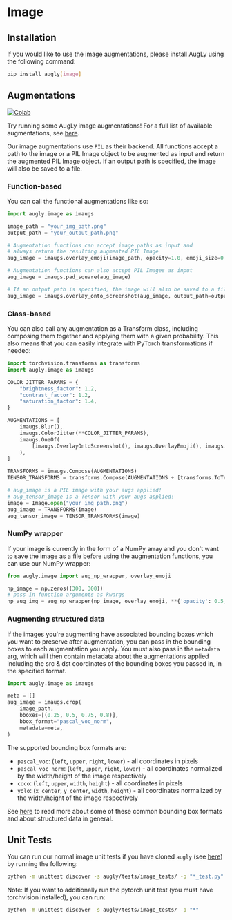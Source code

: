 # Image

## Installation
If you would like to use the image augmentations, please install AugLy using the following command:
```bash
pip install augly[image]
```

## Augmentations

[![Colab](https://colab.research.google.com/assets/colab-badge.svg)](https://colab.research.google.com/github/facebookresearch/AugLy/blob/main/examples/AugLy_image.ipynb)

Try running some AugLy image augmentations! For a full list of available augmentations, see [here](__init__.py).

Our image augmentations use `PIL` as their backend. All functions accept a path to the image or a PIL Image object to be augmented as input and return the augmented PIL Image object. If an output path is specified, the image will also be saved to a file.

### Function-based

You can call the functional augmentations like so:
```python
import augly.image as imaugs

image_path = "your_img_path.png"
output_path = "your_output_path.png"

# Augmentation functions can accept image paths as input and
# always return the resulting augmented PIL Image
aug_image = imaugs.overlay_emoji(image_path, opacity=1.0, emoji_size=0.15)

# Augmentation functions can also accept PIL Images as input
aug_image = imaugs.pad_square(aug_image)

# If an output path is specified, the image will also be saved to a file
aug_image = imaugs.overlay_onto_screenshot(aug_image, output_path=output_path)
```

### Class-based

You can also call any augmentation as a Transform class, including composing them together and applying them with a given probability. This also means that you can easily integrate with PyTorch transformations if needed:
```python
import torchvision.transforms as transforms
import augly.image as imaugs

COLOR_JITTER_PARAMS = {
    "brightness_factor": 1.2,
    "contrast_factor": 1.2,
    "saturation_factor": 1.4,
}

AUGMENTATIONS = [
    imaugs.Blur(),
    imaugs.ColorJitter(**COLOR_JITTER_PARAMS),
    imaugs.OneOf(
        [imaugs.OverlayOntoScreenshot(), imaugs.OverlayEmoji(), imaugs.OverlayText()]
    ),
]

TRANSFORMS = imaugs.Compose(AUGMENTATIONS)
TENSOR_TRANSFORMS = transforms.Compose(AUGMENTATIONS + [transforms.ToTensor()])

# aug_image is a PIL image with your augs applied!
# aug_tensor_image is a Tensor with your augs applied!
image = Image.open("your_img_path.png")
aug_image = TRANSFORMS(image)
aug_tensor_image = TENSOR_TRANSFORMS(image)
```

### NumPy wrapper
If your image is currently in the form of a NumPy array and you don't want to save the image as a file before using the augmentation functions, you can use our NumPy wrapper:
```python
from augly.image import aug_np_wrapper, overlay_emoji

np_image = np.zeros((300, 300))
# pass in function arguments as kwargs
np_aug_img = aug_np_wrapper(np_image, overlay_emoji, **{'opacity': 0.5, 'y_pos': 0.45})
```

### Augmenting structured data
If the images you're augmenting have associated bounding boxes which you want to preserve after augmentation, you can pass in the bounding boxes to each augmentation you apply. You must also pass in the `metadata` arg, which will then contain metadata about the augmentations applied including the src & dst coordinates of the bounding boxes you passed in, in the specified format.
```python
import augly.image as imaugs

meta = []
aug_image = imaugs.crop(
    image_path,
    bboxes=[(0.25, 0.5, 0.75, 0.8)],
    bbox_format="pascal_voc_norm",
    metadata=meta,
)
```

The supported bounding box formats are:
- `pascal_voc`: (`left`, `upper`, `right`, `lower`) - all coordinates in pixels
- `pascal_voc_norm`: (`left`, `upper`, `right`, `lower`) - all coordinates normalized by the width/height of the image respectively
- `coco`: (`left`, `upper`, `width`, `height`) - all coordinates in pixels
- `yolo`: (`x_center`, `y_center`, `width`, `height`) - all coordinates normalized by the width/height of the image respectively

See [here](https://towardsdatascience.com/coco-data-format-for-object-detection-a4c5eaf518c5) to read more about some of these common bounding box formats and about structured data in general.

## Unit Tests

You can run our normal image unit tests if you have cloned `augly` (see [here](../../README.md)) by running the following:
```bash
python -m unittest discover -s augly/tests/image_tests/ -p "*_test.py"
```

Note: If you want to additionally run the pytorch unit test (you must have torchvision installed), you can run:
```bash
python -m unittest discover -s augly/tests/image_tests/ -p "*"
```

